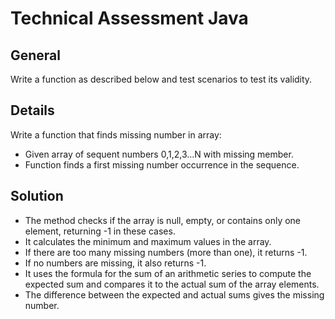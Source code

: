 # Technical Assessment Java

## General

Write a function as described below and test scenarios to test its validity.

## Details
Write a function that finds missing number in array:
- Given array of sequent numbers 0,1,2,3...N with missing member.
- Function finds a first missing number occurrence in the sequence.

## Solution
- The method checks if the array is null, empty, or contains only one element, returning -1 in these cases.
- It calculates the minimum and maximum values in the array.
- If there are too many missing numbers (more than one), it returns -1.
- If no numbers are missing, it also returns -1.
- It uses the formula for the sum of an arithmetic series to compute the expected sum and compares it to the actual sum of the array elements.
- The difference between the expected and actual sums gives the missing number.
